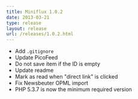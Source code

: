 ```yaml
---
title: Miniflux 1.0.2
date: 2013-03-21
type: release
layout: release
url: /releases/1.0.2.html
---
```


* Add `.gitignore`
* Update PicoFeed
* Do not save item if the ID is empty
* Update readme
* Mark as read when "direct link" is clicked
* Fix Newsbeuter OPML import
* PHP 5.3.7 is now the minimum required version

